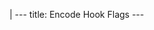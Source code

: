 |
                        ---
                        title: Encode Hook Flags
                        ---